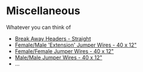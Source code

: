 Miscellaneous
==

Whatever you can think of

- [Break Away Headers - Straight](https://www.sparkfun.com/products/116)
- [Female/Male 'Extension' Jumper Wires - 40 x 12"](https://www.adafruit.com/products/824)
- [Female/Female Jumper Wires - 40 x 12"](https://www.adafruit.com/products/793)
- [Male/Male Jumper Wires - 40 x 12"](https://www.adafruit.com/products/760)
- ...

